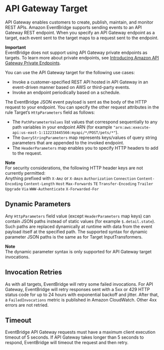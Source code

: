 # API Gateway Target<a name="targets-apigateway"></a>

API Gateway enables customers to create, publish, maintain, and monitor REST APIs\. Amazon EventBridge supports sending events to an API Gateway REST endpoint\. When you specify an API Gateway endpoint as a target, each event sent to the target maps to a request sent to the endpoint\.

**Important**  
EventBridge does not support using API Gateway private endpoints as targets\. To learn more about private endpoints, see [Introducing Amazon API Gateway Private Endpoints](https://aws.amazon.com/blogs/compute/introducing-amazon-api-gateway-private-endpoints/)\.

You can use the API Gateway target for the following use cases:
+ Invoke a customer\-specified REST API hosted in API Gateway in an event\-driven manner based on AWS or third\-party events\.
+ Invoke an endpoint periodically based on a schedule\.

The EventBridge JSON event payload is sent as the body of the HTTP request to your endpoint\. You can specify the other request attributes in the rule Target’s `HttpParameters` field as follows:
+ The `PathParameterValues` list values that correspond sequentially to any path variables in your endpoint ARN \(for example `"arn:aws:execute-api:us-east-1:112233445566:myapi/*/POST/pets/*"`\)\.
+ The `QueryStringParameters` map represents keys/values of query string parameters that are appended to the invoked endpoint\.
+ The `HeaderParameters` map enables you to specify HTTP headers to add to the request\.

**Note**  
For security considerations, the following HTTP header keys are not currently permitted:  
Anything prefixed with `X-Amz` or `X-Amzn`
`Authorization`
`Connection`
`Content-Encoding`
`Content-Length`
`Host`
`Max-Forwards`
`TE`
`Transfer-Encoding`
`Trailer`
`Upgrade`
`Via`
`WWW-Authenticate`
`X-Forwarded-For`

## Dynamic Parameters<a name="targets-apigateway-dynamic"></a>

Any `HttpParameters` field value \(except `HeaderParameters` map keys\) can contain JSON paths instead of static values \(for example `$.detail.state`\)\. Such paths are replaced dynamically at runtime with data from the event payload itself at the specified path\. The supported syntax for dynamic parameter JSON paths is the same as for Target InputTransformers\.

**Note**  
The dynamic parameter syntax is only supported for API Gateway target invocations\.

## Invocation Retries<a name="targets-apigateway-retries"></a>

As with all targets, EventBridge will retry some failed invocations\. For API Gateway, EventBridge will retry responses sent with a 5xx or 429 HTTP status code for up to 24 hours with exponential backoff and jitter\. After that, a `FailedInvocations` metric is published in Amazon CloudWatch\. Other 4xx errors are not retried\.

## Timeout<a name="targets-apigateway-timeout"></a>

EventBridge API Gateway requests must have a maximum client execution timeout of 5 seconds\. If API Gateway takes longer than 5 seconds to respond, EventBridge will timeout the request and then retry\.